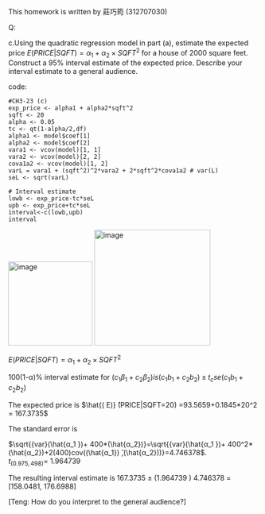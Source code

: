 This homework is written by 莊巧筠 (312707030)

Q:

c.Using the quadratic regression model in part (a), estimate the expected price $E(PRICE|SQFT) =  α_1+ α_2×SQFT^2$  for a house of 2000 square feet. Construct a 95% interval estimate of the expected price. Describe your interval estimate to a general audience.

code:
```{r}
#CH3-23 (c)
exp_price <- alpha1 + alpha2*sqft^2
sqft <- 20
alpha <- 0.05
tc <- qt(1-alpha/2,df)
alpha1 <- model$coef[1]
alpha2 <- model$coef[2]
vara1 <- vcov(model)[1, 1]
vara2 <- vcov(model)[2, 2]
cova1a2 <- vcov(model)[1, 2]
varL = vara1 + (sqft^2)^2*vara2 + 2*sqft^2*cova1a2 # var(L)
seL <- sqrt(varL)

# Interval estimate
lowb <- exp_price-tc*seL
upb <- exp_price+tc*seL
interval<-c(lowb,upb)
interval
```
<img width="169" alt="image" src="https://github.com/HWTeng-Course/202402-Financial-Econometrics/assets/161672454/c5f28a46-0339-45b3-a03e-a0cade472889">

<img width="233" alt="image" src="https://github.com/HWTeng-Course/202402-Financial-Econometrics/assets/161672454/dbf4481e-da60-4095-879e-9c7ebc040e41">



$E(PRICE|SQFT) =  α_1+ α_2×SQFT^2$

100(1-α)% interval estimate for $(c_1 β_1+c_2 β_2) is (c_1 b_1+c_2 b_2)±t_c se(c_1 b_1+c_2 b_2)$

The expected price is $\hat{( E)} ̂(PRICE|SQFT=20) =93.5659+0.1845*20^2  = 167.3735$

 The standard error is  

$\sqrt{{var}(\hat{α_1 })+ 400*(\hat{α_2})}=\sqrt{{var}(\hat{α_1 })+ 400^2*(\hat{α_2})+2(400)cov((\hat{α_1}) ̂,(\hat{α_2}))}=4.746378$.\
 $t_{(0.975,498)}$= 1.964739

The resulting interval estimate is 167.3735  ± (1.964739 )  4.746378 = [158.0481, 176.6988]

[Teng: How do you interpret to the general audience?]
